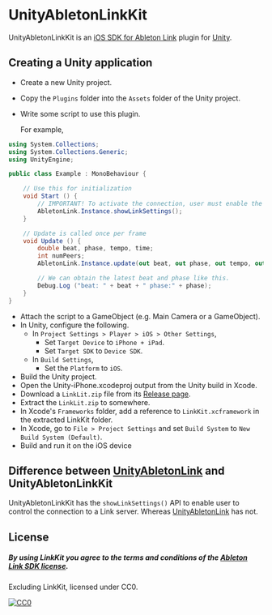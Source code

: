 # UnityAbletonLinkKit

UnityAbletonLinkKit is an [iOS SDK for Ableton Link](https://github.com/Ableton/LinkKit) plugin for [Unity](https://unity3d.com).

## Creating a Unity application

- Create a new Unity project.
- Copy the `Plugins` folder into the `Assets` folder of the Unity project.
- Write some script to use this plugin.

  For example,

```Example.cs
using System.Collections;
using System.Collections.Generic;
using UnityEngine;

public class Example : MonoBehaviour {

    // Use this for initialization
    void Start () {
        // IMPORTANT! To activate the connection, user must enable the setting manually.
        AbletonLink.Instance.showLinkSettings();
    }

    // Update is called once per frame
    void Update () {
        double beat, phase, tempo, time;
        int numPeers;
        AbletonLink.Instance.update(out beat, out phase, out tempo, out time, out numPeers);

        // We can obtain the latest beat and phase like this.
        Debug.Log ("beat: " + beat + " phase:" + phase);
    }
}
```

- Attach the script to a GameObject (e.g. Main Camera or a GameObject).
- In Unity, configure the following.
  - In `Project Settings > Player > iOS > Other Settings`,
    - Set `Target Device` to `iPhone + iPad`.
    - Set `Target SDK` to `Device SDK`.
  - In `Build Settings`,
    - Set the `Platform` to `iOS`.
- Build the Unity project.
- Open the Unity-iPhone.xcodeproj output from the Unity build in Xcode.
- Download a `LinkLit.zip` file from its [Release page](https://github.com/Ableton/LinkKit/releases).
- Extract the `LinkLit.zip` to somewhere.
- In Xcode's `Frameworks` folder, add a reference to `LinkKit.xcframework` in the extracted LinkKit folder.
- In Xcode, go to `File > Project Settings` and set `Build System` to `New Build System (Default)`.
- Build and run it on the iOS device

## Difference between [UnityAbletonLink](https://github.com/comoc/UnityAbletonLink) and UnityAbletonLinkKit

UnityAbletonLinkKit has the `showLinkSettings()` API to enable user to control the connection to a Link server. Whereas [UnityAbletonLink](https://github.com/comoc/UnityAbletonLink) has not.

## License

##### By using LinkKit you agree to the terms and conditions of the [Ableton Link SDK license](https://github.com/Ableton/LinkKit/blob/master/LICENSE.md).

Excluding LinkKit, licensed under CC0.

[![CC0](http://i.creativecommons.org/p/zero/1.0/88x31.png "CC0")](http://creativecommons.org/publicdomain/zero/1.0/deed)
